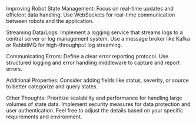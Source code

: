 Improving Robot State Management:
Focus on real-time updates and efficient data handling.
Use WebSockets for real-time communication between robots and the application.

Streaming Data/Logs:
Implement a logging service that streams logs to a central server or log management system.
Use a message broker like Kafka or RabbitMQ for high-throughput log streaming.

Communicating Errors:
Define a clear error reporting protocol.
Use structured logging and error handling middleware to capture and report errors.

Additional Properties:
Consider adding fields like status, severity, or source to better categorize and query states.

Other Thoughts:
Prioritize scalability and performance for handling large volumes of state data.
Implement security measures for data protection and user authentication.
Feel free to adjust the details based on your specific requirements and environment.